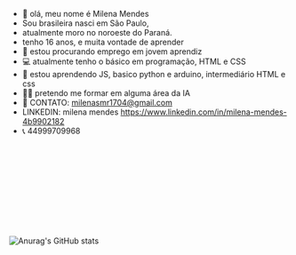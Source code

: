 - 👋 olá, meu nome é Milena Mendes 
- Sou brasileira nasci em São Paulo, 
- atualmente moro no noroeste do Paraná.
- tenho 16 anos, e muita vontade de aprender 
- 🤝 estou procurando emprego em jovem aprendiz
- 💻 atualmente tenho o básico em programação, HTML e CSS
- 💭 estou aprendendo JS, basico python e arduino, intermediário HTML e css
- 👩‍🎓 pretendo me formar em alguma área da IA 
- 📨 CONTATO: milenasmr1704@gmail.com 
- LINKEDIN: milena mendes https://www.linkedin.com/in/milena-mendes-4b9902182
- 📞 44999709968

![Anurag's GitHub stats](https://github-readme-stats.vercel.app/api?username=milenamendes17&show_icons=true&theme=gotham)
</a>
 [ ](https://github-readme-stats.vercel.app/api/top-langs/?username=milenamendes17&layout=compact&langs_count=7&theme=gotham)
<img height="180em" data-canonical-src="https://github-readme-stats.vercel.app/api/top-langs/?username=milenamendes17&amp;layout=compact&amp;langs_count=7&amp;theme=dracula" style="max-width:100%;">

